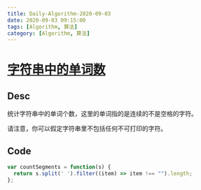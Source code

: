 ```yaml
---
title: Daily-Algorithm-2020-09-03
date: 2020-09-03 09:15:00
tags: [Algorithm, 算法]
category: [Algorithm, 算法]
---
```


# [ 字符串中的单词数](https://leetcode-cn.com/problems/number-of-segments-in-a-string/)

## Desc

统计字符串中的单词个数，这里的单词指的是连续的不是空格的字符。

请注意，你可以假定字符串里不包括任何不可打印的字符。



## Code

```js
var countSegments = function(s) {
  return s.split(' ').filter((item) => item !== "").length;
};
```

